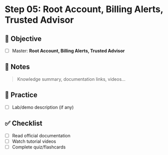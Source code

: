 # Step 05: Root Account, Billing Alerts, Trusted Advisor

## 🎯 Objective
- [ ] Master: **Root Account, Billing Alerts, Trusted Advisor**

## 📘 Notes
> Knowledge summary, documentation links, videos...

## 🧪 Practice
- [ ] Lab/demo description (if any)

## ✅ Checklist
- [ ] Read official documentation
- [ ] Watch tutorial videos
- [ ] Complete quiz/flashcards
